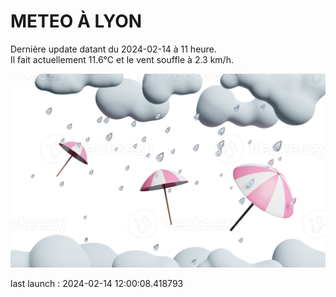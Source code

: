 # METEO À LYON

Dernière update datant du 2024-02-14 à 11 heure.  
Il fait actuellement 11.6°C et le vent souffle à 2.3 km/h.      

![](./.github/rain.png)

last launch : 2024-02-14 12:00:08.418793
